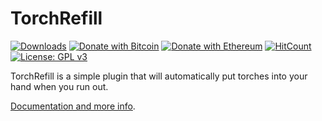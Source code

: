 # TorchRefill
[![Downloads](https://img.shields.io/github/downloads/hyperdefined/TorchRefill/total?logo=github)](https://github.com/hyperdefined/TorchRefill/releases) [![Donate with Bitcoin](https://en.cryptobadges.io/badge/micro/1F29aNKQzci3ga5LDcHHawYzFPXvELTFoL)](https://en.cryptobadges.io/donate/1F29aNKQzci3ga5LDcHHawYzFPXvELTFoL) [![Donate with Ethereum](https://en.cryptobadges.io/badge/micro/0x0f58B66993a315dbCc102b4276298B5Ff8895F41)](https://en.cryptobadges.io/donate/0x0f58B66993a315dbCc102b4276298B5Ff8895F41) [![HitCount](http://hits.dwyl.com/hyperdefined/TorchRefill.svg)](http://hits.dwyl.com/hyperdefined/TorchRefill) [![License: GPL v3](https://img.shields.io/badge/License-GPLv3-blue.svg)](https://www.gnu.org/licenses/gpl-3.0)

TorchRefill is a simple plugin that will automatically put torches into your hand when you run out.

[Documentation and more info](https://hyper.lol/minecraft-plugins/torchrefill/).
